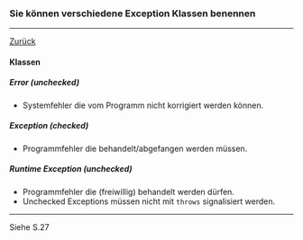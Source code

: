 ### Sie können verschiedene Exception Klassen benennen

---

[Zurück](200exceptions.md)

#### Klassen

##### Error (unchecked)

* Systemfehler die vom Programm nicht korrigiert werden können.

##### Exception (checked)

* Programmfehler die behandelt/abgefangen werden müssen.

##### Runtime Exception (unchecked)

* Programmfehler die (freiwillig) behandelt werden dürfen.
* Unchecked Exceptions müssen nicht mit ``throws`` signalisiert werden.

---
Siehe S.27
